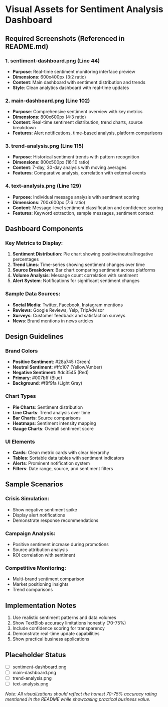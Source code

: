 # Visual Assets for Sentiment Analysis Dashboard

## Required Screenshots (Referenced in README.md)

### 1. **sentiment-dashboard.png** (Line 44)
- **Purpose**: Real-time sentiment monitoring interface preview
- **Dimensions**: 600x400px (3:2 ratio)
- **Content**: Main dashboard with sentiment distribution and trends
- **Style**: Clean analytics dashboard with real-time updates

### 2. **main-dashboard.png** (Line 102)
- **Purpose**: Comprehensive sentiment overview with key metrics
- **Dimensions**: 800x600px (4:3 ratio)
- **Content**: Real-time sentiment distribution, trend charts, source breakdown
- **Features**: Alert notifications, time-based analysis, platform comparisons

### 3. **trend-analysis.png** (Line 115)
- **Purpose**: Historical sentiment trends with pattern recognition
- **Dimensions**: 800x500px (16:10 ratio)
- **Content**: 7-day, 30-day analysis with moving averages
- **Features**: Comparative analysis, correlation with external events

### 4. **text-analysis.png** (Line 129)
- **Purpose**: Individual message analysis with sentiment scoring
- **Dimensions**: 700x600px (7:6 ratio)
- **Content**: Message-level sentiment classification and confidence scoring
- **Features**: Keyword extraction, sample messages, sentiment context

## Dashboard Components

### Key Metrics to Display:
1. **Sentiment Distribution**: Pie chart showing positive/neutral/negative percentages
2. **Trend Lines**: Time-series showing sentiment changes over time
3. **Source Breakdown**: Bar chart comparing sentiment across platforms
4. **Volume Analysis**: Message count correlation with sentiment
5. **Alert System**: Notifications for significant sentiment changes

### Sample Data Sources:
- **Social Media**: Twitter, Facebook, Instagram mentions
- **Reviews**: Google Reviews, Yelp, TripAdvisor
- **Surveys**: Customer feedback and satisfaction surveys
- **News**: Brand mentions in news articles

## Design Guidelines

### Brand Colors
- **Positive Sentiment**: #28a745 (Green)
- **Neutral Sentiment**: #ffc107 (Yellow/Amber)
- **Negative Sentiment**: #dc3545 (Red)
- **Primary**: #007bff (Blue)
- **Background**: #f8f9fa (Light Gray)

### Chart Types
- **Pie Charts**: Sentiment distribution
- **Line Charts**: Trend analysis over time
- **Bar Charts**: Source comparisons
- **Heatmaps**: Sentiment intensity mapping
- **Gauge Charts**: Overall sentiment score

### UI Elements
- **Cards**: Clean metric cards with clear hierarchy
- **Tables**: Sortable data tables with sentiment indicators
- **Alerts**: Prominent notification system
- **Filters**: Date range, source, and sentiment filters

## Sample Scenarios

### Crisis Simulation:
- Show negative sentiment spike
- Display alert notifications
- Demonstrate response recommendations

### Campaign Analysis:
- Positive sentiment increase during promotions
- Source attribution analysis
- ROI correlation with sentiment

### Competitive Monitoring:
- Multi-brand sentiment comparison
- Market positioning insights
- Trend comparisons

## Implementation Notes

1. Use realistic sentiment patterns and data volumes
2. Show TextBlob accuracy limitations honestly (70-75%)
3. Include confidence scoring for transparency
4. Demonstrate real-time update capabilities
5. Show practical business applications

## Placeholder Status
- [ ] sentiment-dashboard.png
- [ ] main-dashboard.png
- [ ] trend-analysis.png
- [ ] text-analysis.png

*Note: All visualizations should reflect the honest 70-75% accuracy rating mentioned in the README while showcasing practical business value.*